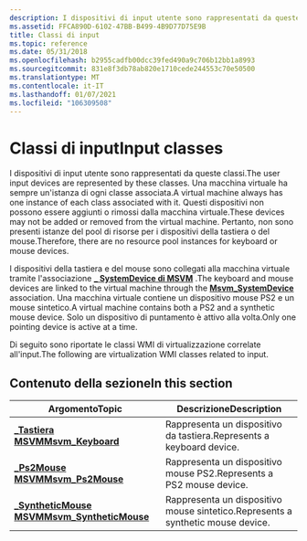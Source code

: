 ```yaml
---
description: I dispositivi di input utente sono rappresentati da queste classi. Una macchina virtuale ha sempre un'istanza di ogni classe associata.
ms.assetid: FFCA890D-6102-47BB-B499-4B9D77D75E9B
title: Classi di input
ms.topic: reference
ms.date: 05/31/2018
ms.openlocfilehash: b2955cadfb00dcc39fed490a9c706b12bb1a8993
ms.sourcegitcommit: 831e8f3db78ab820e1710cede244553c70e50500
ms.translationtype: MT
ms.contentlocale: it-IT
ms.lasthandoff: 01/07/2021
ms.locfileid: "106309508"
---
```

# <a name="input-classes"></a><span data-ttu-id="cef59-104">Classi di input</span><span class="sxs-lookup"><span data-stu-id="cef59-104">Input classes</span></span>

<span data-ttu-id="cef59-105">I dispositivi di input utente sono rappresentati da queste classi.</span><span class="sxs-lookup"><span data-stu-id="cef59-105">The user input devices are represented by these classes.</span></span> <span data-ttu-id="cef59-106">Una macchina virtuale ha sempre un'istanza di ogni classe associata.</span><span class="sxs-lookup"><span data-stu-id="cef59-106">A virtual machine always has one instance of each class associated with it.</span></span> <span data-ttu-id="cef59-107">Questi dispositivi non possono essere aggiunti o rimossi dalla macchina virtuale.</span><span class="sxs-lookup"><span data-stu-id="cef59-107">These devices may not be added or removed from the virtual machine.</span></span> <span data-ttu-id="cef59-108">Pertanto, non sono presenti istanze del pool di risorse per i dispositivi della tastiera o del mouse.</span><span class="sxs-lookup"><span data-stu-id="cef59-108">Therefore, there are no resource pool instances for keyboard or mouse devices.</span></span>

<span data-ttu-id="cef59-109">I dispositivi della tastiera e del mouse sono collegati alla macchina virtuale tramite l'associazione [**\_ SystemDevice di MSVM**](msvm-systemdevice.md) .</span><span class="sxs-lookup"><span data-stu-id="cef59-109">The keyboard and mouse devices are linked to the virtual machine through the [**Msvm\_SystemDevice**](msvm-systemdevice.md) association.</span></span> <span data-ttu-id="cef59-110">Una macchina virtuale contiene un dispositivo mouse PS2 e un mouse sintetico.</span><span class="sxs-lookup"><span data-stu-id="cef59-110">A virtual machine contains both a PS2 and a synthetic mouse device.</span></span> <span data-ttu-id="cef59-111">Solo un dispositivo di puntamento è attivo alla volta.</span><span class="sxs-lookup"><span data-stu-id="cef59-111">Only one pointing device is active at a time.</span></span>

<span data-ttu-id="cef59-112">Di seguito sono riportate le classi WMI di virtualizzazione correlate all'input.</span><span class="sxs-lookup"><span data-stu-id="cef59-112">The following are virtualization WMI classes related to input.</span></span>

## <a name="in-this-section"></a><span data-ttu-id="cef59-113">Contenuto della sezione</span><span class="sxs-lookup"><span data-stu-id="cef59-113">In this section</span></span>



| <span data-ttu-id="cef59-114">Argomento</span><span class="sxs-lookup"><span data-stu-id="cef59-114">Topic</span></span>                                                          | <span data-ttu-id="cef59-115">Descrizione</span><span class="sxs-lookup"><span data-stu-id="cef59-115">Description</span></span>                                     |
|----------------------------------------------------------------|-------------------------------------------------|
| [<span data-ttu-id="cef59-116">**\_Tastiera MSVM**</span><span class="sxs-lookup"><span data-stu-id="cef59-116">**Msvm\_Keyboard**</span></span>](msvm-keyboard.md)<br/>             | <span data-ttu-id="cef59-117">Rappresenta un dispositivo da tastiera.</span><span class="sxs-lookup"><span data-stu-id="cef59-117">Represents a keyboard device.</span></span><br/>        |
| [<span data-ttu-id="cef59-118">**\_Ps2Mouse MSVM**</span><span class="sxs-lookup"><span data-stu-id="cef59-118">**Msvm\_Ps2Mouse**</span></span>](msvm-ps2mouse.md)<br/>             | <span data-ttu-id="cef59-119">Rappresenta un dispositivo mouse PS2.</span><span class="sxs-lookup"><span data-stu-id="cef59-119">Represents a PS2 mouse device.</span></span><br/>       |
| [<span data-ttu-id="cef59-120">**\_SyntheticMouse MSVM**</span><span class="sxs-lookup"><span data-stu-id="cef59-120">**Msvm\_SyntheticMouse**</span></span>](msvm-syntheticmouse.md)<br/> | <span data-ttu-id="cef59-121">Rappresenta un dispositivo mouse sintetico.</span><span class="sxs-lookup"><span data-stu-id="cef59-121">Represents a synthetic mouse device.</span></span><br/> |



 

 

 




